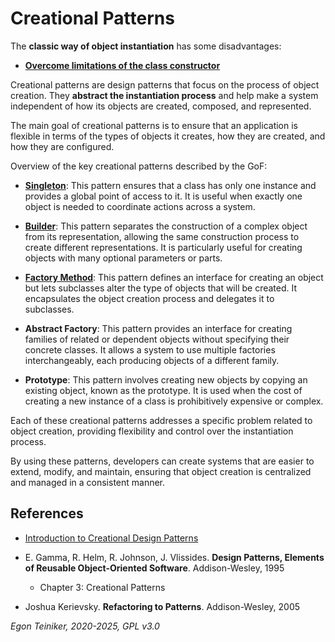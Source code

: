 # Creational Patterns

The **classic way of object instantiation** has some disadvantages:

* [**Overcome limitations of the class constructor**](ReplaceConstructorWithCreationMethod)


Creational patterns are design patterns that focus on the process of 
object creation. They **abstract the instantiation process** and help 
make a system independent of how its objects are created, composed, 
and represented. 

The main goal of creational patterns is to ensure that an application 
is flexible in terms of the types of objects it creates, how they are 
created, and how they are configured.

Overview of the key creational patterns described by the GoF:

* [**Singleton**](singleton/README.md): 
  This pattern ensures that a class has only one instance and provides a global 
  point of access to it. It is useful when exactly one object is needed to 
  coordinate actions across a system.

* [**Builder**](builder/README.md): 
  This pattern separates the construction of a complex object from its 
  representation, allowing the same construction process to create different
  representations. 
  It is particularly useful for creating objects with many optional parameters 
  or parts.

* [**Factory Method**](factory-method/README.md): 
  This pattern defines an interface for creating an object but lets subclasses 
  alter the type of objects that will be created. It encapsulates the object 
  creation process and delegates it to subclasses.

* **Abstract Factory**: 
  This pattern provides an interface for creating families of related or dependent 
  objects without specifying their concrete classes. It allows a system to use 
  multiple factories interchangeably, each producing objects of a different family.

* **Prototype**: 
  This pattern involves creating new objects by copying an existing object, 
  known as the prototype. It is used when the cost of creating a new instance 
  of a class is prohibitively expensive or complex.

Each of these creational patterns addresses a specific problem related to 
object creation, providing flexibility and control over the instantiation 
process. 

By using these patterns, developers can create systems that are easier to extend, 
modify, and maintain, ensuring that object creation is centralized and managed 
in a consistent manner.

## References
* [Introduction to Creational Design Patterns](https://www.baeldung.com/creational-design-patterns)

* E. Gamma, R. Helm, R. Johnson, J. Vlissides. **Design Patterns, Elements of Reusable Object-Oriented Software**. Addison-Wesley, 1995
  * Chapter 3: Creational Patterns 

* Joshua Kerievsky. **Refactoring to Patterns**. Addison-Wesley, 2005

*Egon Teiniker, 2020-2025, GPL v3.0*
